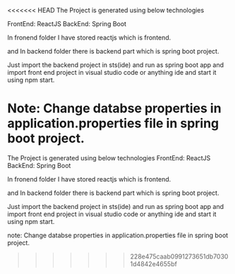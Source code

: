 <<<<<<< HEAD
The Project is generated using below technologies 

FrontEnd: ReactJS 
BackEnd: Spring Boot

In fronend folder I have stored reactjs which is frontend.

and In backend folder there is backend part which is spring boot project.

Just import the backend project in sts(ide) and run as spring boot app and import front end project in visual studio code or anything ide and start it using npm start.

Note: Change databse properties in application.properties file in spring boot project.
=======
The Project is generated using below technologies
	FrontEnd: ReactJS
	BackEnd: Spring Boot
	
In fronend folder I have stored reactjs which is frontend.

and In backend folder there is backend part which is spring boot project.

Just import the backend project in sts(ide) and run as spring boot app
and import front end project in visual studio code or anything ide and start it using npm start.

note: Change databse properties in application.properties file in spring boot project.
>>>>>>> 228e475caab0991273651db70301d4842e4655bf
